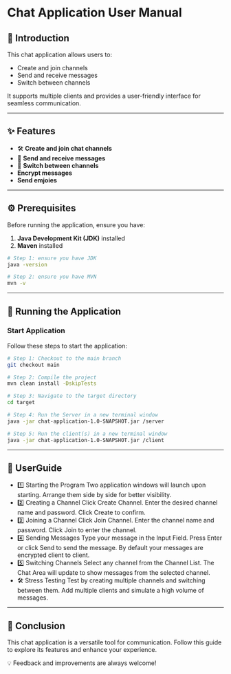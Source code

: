# **Chat Application User Manual**

## **📘 Introduction**
This chat application allows users to:
- Create and join channels
- Send and receive messages
- Switch between channels

It supports multiple clients and provides a user-friendly interface for seamless communication.

---

## **✨ Features**
- 🛠️ **Create and join chat channels**
- 📩 **Send and receive messages**
- 🔄 **Switch between channels**
- **Encrypt messages**
- **Send emjoies**

---

## **⚙️ Prerequisites**
Before running the application, ensure you have:
1. **Java Development Kit (JDK)** installed
2. **Maven** installed
```bash
# Step 1: ensure you have JDK
java -version

# Step 2: ensure you have MVN
mvn -v
```


---

## **🚀 Running the Application**

### **Start Application**
Follow these steps to start the application:

```bash
# Step 1: Checkout to the main branch
git checkout main

# Step 2: Compile the project
mvn clean install -DskipTests

# Step 3: Navigate to the target directory
cd target

# Step 4: Run the Server in a new terminal window
java -jar chat-application-1.0-SNAPSHOT.jar /server

# Step 5: Run the client(s) in a new terminal window
java -jar chat-application-1.0-SNAPSHOT.jar /client
``` 
---
## **📖 UserGuide**


- 1️⃣ Starting the Program
  Two application windows will launch upon starting.
  Arrange them side by side for better visibility.
- 2️⃣ Creating a Channel
  Click Create Channel.
  Enter the desired channel name and password.
  Click Create to confirm.
- 3️⃣ Joining a Channel
  Click Join Channel.
  Enter the channel name and password.
  Click Join to enter the channel.
- 4️⃣ Sending Messages
  Type your message in the Input Field.
  Press Enter or click Send to send the message.
  By default your messages are encrypted client to client.
- 5️⃣ Switching Channels
  Select any channel from the Channel List.
  The Chat Area will update to show messages from the selected channel.
- 🛠️ Stress Testing
  Test by creating multiple channels and switching between them.
  Add multiple clients and simulate a high volume of messages.
---
## **🎯 Conclusion**


This chat application is a versatile tool for communication. Follow this guide to explore its features and enhance your experience.

💡 Feedback and improvements are always welcome!
